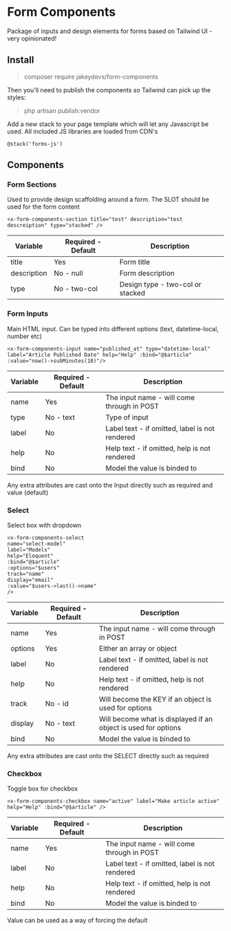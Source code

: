# Form Components

Package of inputs and design elements for forms based on Tailwind UI - very opinionated!

## Install

> composer require jakeydevs/form-components

Then you'll need to publish the components so Tailwind can pick up the styles:

> php artisan publish:vendor

Add a new stack to your page template which will let any Javascript be used. All included JS libraries are loaded from CDN's

`@stack('forms-js')`

## Components

### Form Sections

Used to provide design scaffolding around a form. The SLOT should be used for the form content

`<x-form-components-section title="test" description="test descreiption" type="stacked" />`

| Variable    | Required - Default | Description                      |
| ----------- | ------------------ | -------------------------------- |
| title       | Yes                | Form title                       |
| description | No - null          | Form description                 |
| type        | No - two-col       | Design type - two-col or stacked |

### Form Inputs

Main HTML input. Can be typed into different options (text, datetime-local, number etc)

`<x-form-components-input name="published_at" type="datetime-local" label="Article Published Date" help="Help" :bind="@$article" :value="now()->subMinutes(10)"/>`

| Variable | Required - Default | Description                                    |
| -------- | ------------------ | ---------------------------------------------- |
| name     | Yes                | The input name - will come through in POST     |
| type     | No - text          | Type of input                                  |
| label    | No                 | Label text - if omitted, label is not rendered |
| help     | No                 | Help text - if omitted, help is not rendered   |
| bind     | No                 | Model the value is binded to                   |

Any extra attributes are cast onto the Input directly such as required and value (default)

### Select

Select box with dropdown

```
<x-form-components-select
name="select-model"
label="Models"
help="Eloquent"
:bind="@$article"
:options="$users"
track="name"
display="email"
:value="$users->last()->name"
/>
```

| Variable | Required - Default | Description                                                    |
| -------- | ------------------ | -------------------------------------------------------------- |
| name     | Yes                | The input name - will come through in POST                     |
| options  | Yes                | Either an array or object                                      |
| label    | No                 | Label text - if omitted, label is not rendered                 |
| help     | No                 | Help text - if omitted, help is not rendered                   |
| track    | No - id            | Will become the KEY if an object is used for options           |
| display  | No - text          | Will become what is displayed if an object is used for options |
| bind     | No                 | Model the value is binded to                                   |

Any extra attributes are cast onto the SELECT directly such as required

### Checkbox

Toggle box for checkbox

`<x-form-components-checkbox name="active" label="Make article active" help="Help" :bind="@$article" />`

| Variable | Required - Default | Description                                    |
| -------- | ------------------ | ---------------------------------------------- |
| name     | Yes                | The input name - will come through in POST     |
| label    | No                 | Label text - if omitted, label is not rendered |
| help     | No                 | Help text - if omitted, help is not rendered   |
| bind     | No                 | Model the value is binded to                   |

Value can be used as a way of forcing the default
